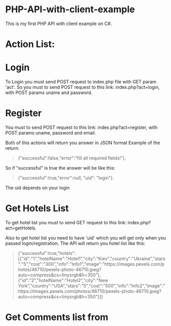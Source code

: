 # PHP-API-with-client-example
This is my first PHP API with client example on C#.

# Action List: 

# Login
To Login you must send POST request to index.php file with GET param 'act'.
So you must to send POST request to this link: index.php?act=login, with POST params uname and password.
# Register
You must to send POST request to this link: index.php?act=register, with POST params uname, password and email.

Both of this actions will return you answer in JSON format
Example of the return:
> {"successful":false,"error":"fill all required fields!"}.

So if "successful" is true the answer will be like this:

> {"successful":true,"error":null, "uid": "login"}.

The uid depends on your login


# Get Hotels List
To get hotel list you must to send GET request to this link: index.php?act=getHotels.

Also to get hotel list you need to have 'uid' which you will get only when you passed login/registration.
The API will return you hotel list like this: 
> {"successful":true,"hotels": [{"id":"1","hotelName":"Hotel1","city":"Kiev","country":"Ukraine","stars":"5","cost":"300","info":"Info1","image":"https:\/\/images.pexels.com\/photos\/46710\/pexels-photo-46710.jpeg?auto=compress&cs=tinysrgb&h=350"},{"id":"2","hotelName":"Hotel2","city":"New York","country":"USA","stars":"5","cost":"500","info":"Info2","image":"https:\/\/images.pexels.com\/photos\/46710\/pexels-photo-46710.jpeg?auto=compress&cs=tinysrgb&h=350"}]}


# Get Comments list from 
